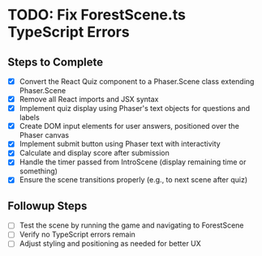 # TODO: Fix ForestScene.ts TypeScript Errors

## Steps to Complete

- [x] Convert the React Quiz component to a Phaser.Scene class extending Phaser.Scene
- [x] Remove all React imports and JSX syntax
- [x] Implement quiz display using Phaser's text objects for questions and labels
- [x] Create DOM input elements for user answers, positioned over the Phaser canvas
- [x] Implement submit button using Phaser text with interactivity
- [x] Calculate and display score after submission
- [x] Handle the timer passed from IntroScene (display remaining time or something)
- [x] Ensure the scene transitions properly (e.g., to next scene after quiz)

## Followup Steps

- [ ] Test the scene by running the game and navigating to ForestScene
- [ ] Verify no TypeScript errors remain
- [ ] Adjust styling and positioning as needed for better UX
